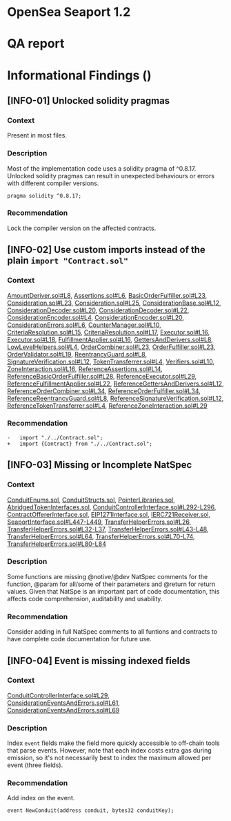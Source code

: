 # OpenSea Seaport 1.2
# QA report
# Informational Findings ()
## [INFO-01] Unlocked solidity pragmas
### Context
Present in most files.  
### Description
Most of the implementation code uses a solidity pragma of ^0.8.17. Unlocked solidity pragmas can result in unexpected behaviours or errors with different compiler versions.
```
pragma solidity ^0.8.17;
```
### Recommendation
Lock the compiler version on the affected contracts.
## [INFO-02] Use custom imports instead of the plain `import "Contract.sol"`
### Context
[AmountDeriver.sol#L8](https://github.com/ProjectOpenSea/seaport/blob/5de7302bc773d9821ba4759e47fc981680911ea0/contracts/lib/AmountDeriver.sol#L8), [Assertions.sol#L6](https://github.com/ProjectOpenSea/seaport/blob/5de7302bc773d9821ba4759e47fc981680911ea0/contracts/lib/Assertions.sol#L6), [BasicOrderFulfiller.sol#L23](https://github.com/ProjectOpenSea/seaport/blob/5de7302bc773d9821ba4759e47fc981680911ea0/contracts/lib/BasicOrderFulfiller.sol#L23), [Consideration.sol#L23](https://github.com/ProjectOpenSea/seaport/blob/5de7302bc773d9821ba4759e47fc981680911ea0/contracts/lib/Consideration.sol#L23), [Consideration.sol#L25](https://github.com/ProjectOpenSea/seaport/blob/5de7302bc773d9821ba4759e47fc981680911ea0/contracts/lib/Consideration.sol#L25), [ConsiderationBase.sol#L12](https://github.com/ProjectOpenSea/seaport/blob/5de7302bc773d9821ba4759e47fc981680911ea0/contracts/lib/ConsiderationBase.sol#L12), [ConsiderationDecoder.sol#L20](https://github.com/ProjectOpenSea/seaport/blob/5de7302bc773d9821ba4759e47fc981680911ea0/contracts/lib/ConsiderationDecoder.sol#L20), [ConsiderationDecoder.sol#L22](https://github.com/ProjectOpenSea/seaport/blob/5de7302bc773d9821ba4759e47fc981680911ea0/contracts/lib/ConsiderationDecoder.sol#L22), [ConsiderationEncoder.sol#L4](https://github.com/ProjectOpenSea/seaport/blob/5de7302bc773d9821ba4759e47fc981680911ea0/contracts/lib/ConsiderationEncoder.sol#L4), [ConsiderationEncoder.sol#L20](https://github.com/ProjectOpenSea/seaport/blob/5de7302bc773d9821ba4759e47fc981680911ea0/contracts/lib/ConsiderationEncoder.sol#L20), [ConsiderationErrors.sol#L6](https://github.com/ProjectOpenSea/seaport/blob/5de7302bc773d9821ba4759e47fc981680911ea0/contracts/lib/ConsiderationErrors.sol#L6), [CounterManager.sol#L10](https://github.com/ProjectOpenSea/seaport/blob/5de7302bc773d9821ba4759e47fc981680911ea0/contracts/lib/CounterManager.sol#L10), [CriteriaResolution.sol#L15](https://github.com/ProjectOpenSea/seaport/blob/5de7302bc773d9821ba4759e47fc981680911ea0/contracts/lib/CriteriaResolution.sol#L15), [CriteriaResolution.sol#L17](https://github.com/ProjectOpenSea/seaport/blob/5de7302bc773d9821ba4759e47fc981680911ea0/contracts/lib/CriteriaResolution.sol#L17), [Executor.sol#L16](https://github.com/ProjectOpenSea/seaport/blob/5de7302bc773d9821ba4759e47fc981680911ea0/contracts/lib/Executor.sol#L16), [Executor.sol#L18](https://github.com/ProjectOpenSea/seaport/blob/5de7302bc773d9821ba4759e47fc981680911ea0/contracts/lib/Executor.sol#L18), [FulfillmentApplier.sol#L16](https://github.com/ProjectOpenSea/seaport/blob/5de7302bc773d9821ba4759e47fc981680911ea0/contracts/lib/FulfillmentApplier.sol#L16), [GettersAndDerivers.sol#L8](https://github.com/ProjectOpenSea/seaport/blob/5de7302bc773d9821ba4759e47fc981680911ea0/contracts/lib/GettersAndDerivers.sol#L8), [LowLevelHelpers.sol#L4](https://github.com/ProjectOpenSea/seaport/blob/5de7302bc773d9821ba4759e47fc981680911ea0/contracts/lib/LowLevelHelpers.sol#L4), [OrderCombiner.sol#L23](https://github.com/ProjectOpenSea/seaport/blob/5de7302bc773d9821ba4759e47fc981680911ea0/contracts/lib/OrderCombiner.sol#L23), [OrderFulfiller.sol#L23](https://github.com/ProjectOpenSea/seaport/blob/5de7302bc773d9821ba4759e47fc981680911ea0/contracts/lib/OrderFulfiller.sol#L23), [OrderValidator.sol#L19](https://github.com/ProjectOpenSea/seaport/blob/5de7302bc773d9821ba4759e47fc981680911ea0/contracts/lib/OrderValidator.sol#L19), [ReentrancyGuard.sol#L8](https://github.com/ProjectOpenSea/seaport/blob/5de7302bc773d9821ba4759e47fc981680911ea0/contracts/lib/ReentrancyGuard.sol#L8), [SignatureVerification.sol#L12](https://github.com/ProjectOpenSea/seaport/blob/5de7302bc773d9821ba4759e47fc981680911ea0/contracts/lib/SignatureVerification.sol#L12), [TokenTransferrer.sol#L4](https://github.com/ProjectOpenSea/seaport/blob/5de7302bc773d9821ba4759e47fc981680911ea0/contracts/lib/TokenTransferrer.sol#L4), [Verifiers.sol#L10](https://github.com/ProjectOpenSea/seaport/blob/5de7302bc773d9821ba4759e47fc981680911ea0/contracts/lib/Verifiers.sol#L10), [ZoneInteraction.sol#L16](https://github.com/ProjectOpenSea/seaport/blob/5de7302bc773d9821ba4759e47fc981680911ea0/contracts/lib/ZoneInteraction.sol#L16), [ReferenceAssertions.sol#L14](https://github.com/ProjectOpenSea/seaport/blob/5de7302bc773d9821ba4759e47fc981680911ea0/reference/lib/ReferenceAssertions.sol#L14), [ReferenceBasicOrderFulfiller.sol#L28](https://github.com/ProjectOpenSea/seaport/blob/5de7302bc773d9821ba4759e47fc981680911ea0/reference/lib/ReferenceBasicOrderFulfiller.sol#L28), [ReferenceExecutor.sol#L29](https://github.com/ProjectOpenSea/seaport/blob/5de7302bc773d9821ba4759e47fc981680911ea0/reference/lib/ReferenceExecutor.sol#L29), [ReferenceFulfillmentApplier.sol#L22](https://github.com/ProjectOpenSea/seaport/blob/5de7302bc773d9821ba4759e47fc981680911ea0/reference/lib/ReferenceFulfillmentApplier.sol#L22), [ReferenceGettersAndDerivers.sol#L12](https://github.com/ProjectOpenSea/seaport/blob/5de7302bc773d9821ba4759e47fc981680911ea0/reference/lib/ReferenceGettersAndDerivers.sol#L12), [ReferenceOrderCombiner.sol#L34](https://github.com/ProjectOpenSea/seaport/blob/5de7302bc773d9821ba4759e47fc981680911ea0/reference/lib/ReferenceOrderCombiner.sol#L34), [ReferenceOrderFulfiller.sol#L34](https://github.com/ProjectOpenSea/seaport/blob/5de7302bc773d9821ba4759e47fc981680911ea0/reference/lib/ReferenceOrderFulfiller.sol#L34), [ReferenceReentrancyGuard.sol#L8](https://github.com/ProjectOpenSea/seaport/blob/5de7302bc773d9821ba4759e47fc981680911ea0/reference/lib/ReferenceReentrancyGuard.sol#L8), [ReferenceSignatureVerification.sol#L12](https://github.com/ProjectOpenSea/seaport/blob/5de7302bc773d9821ba4759e47fc981680911ea0/reference/lib/ReferenceSignatureVerification.sol#L12), [ReferenceTokenTransferrer.sol#L4](https://github.com/ProjectOpenSea/seaport/blob/5de7302bc773d9821ba4759e47fc981680911ea0/reference/lib/ReferenceTokenTransferrer.sol#L4), [ReferenceZoneInteraction.sol#L29](https://github.com/ProjectOpenSea/seaport/blob/5de7302bc773d9821ba4759e47fc981680911ea0/reference/lib/ReferenceZoneInteraction.sol#L29)
### Recommendation
```
-   import "./../Contract.sol";
+   import {Contract} from "./../Contract.sol";
```
## [INFO-03] Missing or Incomplete NatSpec
### Context
[ConduitEnums.sol](https://github.com/ProjectOpenSea/seaport/blob/5de7302bc773d9821ba4759e47fc981680911ea0/contracts/conduit/lib/ConduitEnums.sol), [ConduitStructs.sol](https://github.com/ProjectOpenSea/seaport/blob/5de7302bc773d9821ba4759e47fc981680911ea0/contracts/conduit/lib/ConduitStructs.sol), [PointerLibraries.sol](https://github.com/ProjectOpenSea/seaport/blob/5de7302bc773d9821ba4759e47fc981680911ea0/contracts/helpers/PointerLibraries.sol), [AbridgedTokenInterfaces.sol](https://github.com/ProjectOpenSea/seaport/blob/5de7302bc773d9821ba4759e47fc981680911ea0/contracts/interfaces/AbridgedTokenInterfaces.sol), [ConduitControllerInterface.sol#L292-L296](https://github.com/ProjectOpenSea/seaport/blob/5de7302bc773d9821ba4759e47fc981680911ea0/contracts/interfaces/ConduitControllerInterface.sol#L292-L296), [ContractOffererInterface.sol](https://github.com/ProjectOpenSea/seaport/blob/5de7302bc773d9821ba4759e47fc981680911ea0/contracts/interfaces/ContractOffererInterface.sol), [EIP1271Interface.sol](https://github.com/ProjectOpenSea/seaport/blob/5de7302bc773d9821ba4759e47fc981680911ea0/contracts/interfaces/EIP1271Interface.sol), [IERC721Receiver.sol](https://github.com/ProjectOpenSea/seaport/blob/5de7302bc773d9821ba4759e47fc981680911ea0/contracts/interfaces/IERC721Receiver.sol), [SeaportInterface.sol#L447-L449](https://github.com/ProjectOpenSea/seaport/blob/5de7302bc773d9821ba4759e47fc981680911ea0/contracts/interfaces/SeaportInterface.sol#L447-L449), [TransferHelperErrors.sol#L26](https://github.com/ProjectOpenSea/seaport/blob/5de7302bc773d9821ba4759e47fc981680911ea0/contracts/interfaces/TransferHelperErrors.sol#L26), [TransferHelperErrors.sol#L32-L37](https://github.com/ProjectOpenSea/seaport/blob/5de7302bc773d9821ba4759e47fc981680911ea0/contracts/interfaces/TransferHelperErrors.sol#L32-L37), [TransferHelperErrors.sol#L43-L48](https://github.com/ProjectOpenSea/seaport/blob/5de7302bc773d9821ba4759e47fc981680911ea0/contracts/interfaces/TransferHelperErrors.sol#L43-L48), [TransferHelperErrors.sol#L64](https://github.com/ProjectOpenSea/seaport/blob/5de7302bc773d9821ba4759e47fc981680911ea0/contracts/interfaces/TransferHelperErrors.sol#L64), [TransferHelperErrors.sol#L70-L74](https://github.com/ProjectOpenSea/seaport/blob/5de7302bc773d9821ba4759e47fc981680911ea0/contracts/interfaces/TransferHelperErrors.sol#L70-L74), [TransferHelperErrors.sol#L80-L84](https://github.com/ProjectOpenSea/seaport/blob/5de7302bc773d9821ba4759e47fc981680911ea0/contracts/interfaces/TransferHelperErrors.sol#L80-L84)
### Description
Some functions are missing @notive/@dev NatSpec comments for the function, @param for all/some of their parameters and @return for return values. Given that NatSpe is an important part of code documentation, this affects code comprehension, auditability and usability.
### Recommendation
Consider adding in full NatSpec comments to all funtions and contracts to have complete code documentation for future use.
## [INFO-04] Event is missing indexed fields
### Context
[ConduitControllerInterface.sol#L29](https://github.com/ProjectOpenSea/seaport/blob/5de7302bc773d9821ba4759e47fc981680911ea0/contracts/interfaces/ConduitControllerInterface.sol#L29),  
[ConsiderationEventsAndErrors.sol#L61](https://github.com/ProjectOpenSea/seaport/blob/5de7302bc773d9821ba4759e47fc981680911ea0/contracts/interfaces/ConsiderationEventsAndErrors.sol#L61), [ConsiderationEventsAndErrors.sol#L69](https://github.com/ProjectOpenSea/seaport/blob/5de7302bc773d9821ba4759e47fc981680911ea0/contracts/interfaces/ConsiderationEventsAndErrors.sol#L69)
### Description
Index `event` fields make the field more quickly accessible to off-chain tools that parse events. However, note that each index costs extra gas during emission, so it's not necessarily best to index the maximum allowed per event (three fields).
### Recommendation
Add index on the event.

```
event NewConduit(address conduit, bytes32 conduitKey);
```
